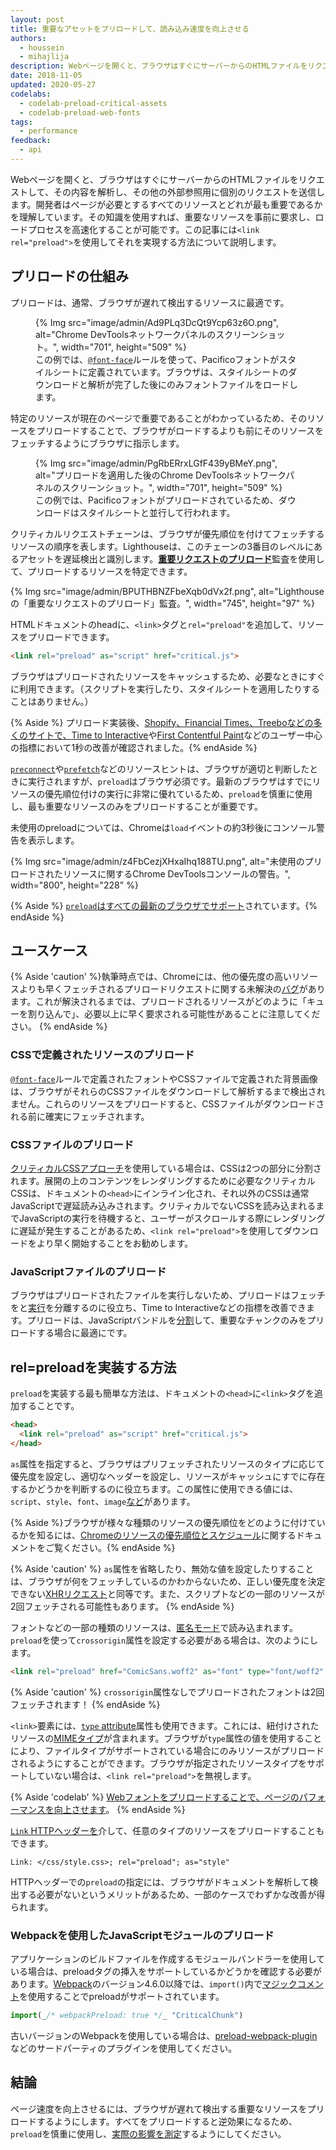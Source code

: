 ```yaml
---
layout: post
title: 重要なアセットをプリロードして、読み込み速度を向上させる
authors:
  - houssein
  - mihajlija
description: Webページを開くと、ブラウザはすぐにサーバーからのHTMLファイルをリクエストして、その内容を解析し、その他の外部参照用に個別のリクエストを送信します。クリティカルリクエストチェーンは、ブラウザによって優先順位が付けられてフェッチされるリソースの順序を表します。
date: 2018-11-05
updated: 2020-05-27
codelabs:
  - codelab-preload-critical-assets
  - codelab-preload-web-fonts
tags:
  - performance
feedback:
  - api
---
```


Webページを開くと、ブラウザはすぐにサーバーからのHTMLファイルをリクエストして、その内容を解析し、その他の外部参照用に個別のリクエストを送信します。開発者はページが必要とするすべてのリソースとどれが最も重要であるかを理解しています。その知識を使用すれば、重要なリソースを事前に要求し、ロードプロセスを高速化することが可能です。この記事には`<link rel="preload">`を使用してそれを実現する方法について説明します。

## プリロードの仕組み

プリロードは、通常、ブラウザが遅れて検出するリソースに最適です。

<figure>{% Img src="image/admin/Ad9PLq3DcQt9Ycp63z6O.png", alt="Chrome DevToolsネットワークパネルのスクリーンショット。", width="701", height="509" %} <figcaption>この例では、<a href="/reduce-webfont-size/#defining-a-font-family-with-@font-face)"><code>@font-face</code></a>ルールを使って、Pacificoフォントがスタイルシートに定義されています。ブラウザは、スタイルシートのダウンロードと解析が完了した後にのみフォントファイルをロードします。</figcaption></figure>

特定のリソースが現在のページで重要であることがわかっているため、そのリソースをプリロードすることで、ブラウザがロードするよりも前にそのリソースをフェッチするようにブラウザに指示します。

<figure>{% Img src="image/admin/PgRbERrxLGfF439yBMeY.png", alt="プリロードを適用した後のChrome DevToolsネットワークパネルのスクリーンショット。", width="701", height="509" %} <figcaption>この例では、Pacificoフォントがプリロードされているため、ダウンロードはスタイルシートと並行して行われます。</figcaption></figure>

クリティカルリクエストチェーンは、ブラウザが優先順位を付けてフェッチするリソースの順序を表します。Lighthouseは、このチェーンの3番目のレベルにあるアセットを遅延検出と識別します。[**重要リクエストのプリロード**](/uses-rel-preload)監査を使用して、プリロードするリソースを特定できます。

{% Img src="image/admin/BPUTHBNZFbeXqb0dVx2f.png", alt="Lighthouseの「重要なリクエストのプリロード」監査。", width="745", height="97" %}

HTMLドキュメントのheadに、`<link>`タグと`rel="preload"`を追加して、リソースをプリロードできます。

```html
<link rel="preload" as="script" href="critical.js">
```

ブラウザはプリロードされたリソースをキャッシュするため、必要なときにすぐに利用できます。（スクリプトを実行したり、スタイルシートを適用したりすることはありません。）

{% Aside %} プリロード実装後、[Shopify、Financial Times、Treeboなどの多くのサイトで、](https://medium.com/reloading/preload-prefetch-and-priorities-in-chrome-776165961bbf)[Time to Interactive](/interactive)や[First Contentful Paint](/first-contentful-paint)などのユーザー中心の指標において1秒の改善が確認されました。{% endAside %}

[`preconnect`](/preconnect-and-dns-prefetch)や[`prefetch`](/link-prefetch)などのリソースヒントは、ブラウザが適切と判断したときに実行されますが、`preload`はブラウザ必須です。最新のブラウザはすでにリソースの優先順位付けの実行に非常に優れているため、`preload`を慎重に使用し、最も重要なリソースのみをプリロードすることが重要です。

未使用のpreloadについては、Chromeは`load`イベントの約3秒後にコンソール警告を表示します。

{% Img src="image/admin/z4FbCezjXHxaIhq188TU.png", alt="未使用のプリロードされたリソースに関するChrome DevToolsコンソールの警告。", width="800", height="228" %}

{% Aside %} [`preload`はすべての最新のブラウザでサポート](https://developer.mozilla.org/docs/Web/HTML/Preloading_content#Browser_compatibility)されています。{% endAside %}

## ユースケース

{% Aside 'caution' %}執筆時点では、Chromeには、他の優先度の高いリソースよりも早くフェッチされるプリロードリクエストに関する未解決の[バグ](https://bugs.chromium.org/p/chromium/issues/detail?id=788757)があります。これが解決されるまでは、プリロードされるリソースがどのように「キューを割り込んで」、必要以上に早く要求される可能性があることに注意してください。 {% endAside %}

### CSSで定義されたリソースのプリロード

[`@font-face`](/reduce-webfont-size/#defining-a-font-family-with-@font-face)ルールで定義されたフォントやCSSファイルで定義された背景画像は、ブラウザがそれらのCSSファイルをダウンロードして解析するまで検出されません。これらのリソースをプリロードすると、CSSファイルがダウンロードされる前に確実にフェッチされます。

### CSSファイルのプリロード

[クリティカルCSSアプローチ](/extract-critical-css)を使用している場合は、CSSは2つの部分に分割されます。展開の上のコンテンツをレンダリングするために必要なクリティカルCSSは、ドキュメントの`<head>`にインライン化され、それ以外のCSSは通常JavaScriptで遅延読み込みされます。クリティカルでないCSSを読み込まれるまでJavaScriptの実行を待機すると、ユーザーがスクロールする際にレンダリングに遅延が発生することがあるため、`<link rel="preload">`を使用してダウンロードをより早く開始することをお勧めします。

### JavaScriptファイルのプリロード

ブラウザはプリロードされたファイルを実行しないため、プリロードはフェッチをと[実行](/bootup-time)を分離するのに役立ち、Time to Interactiveなどの指標を改善できます。プリロードは、JavaScriptバンドルを[分割](/reduce-javascript-payloads-with-code-splitting)して、重要なチャンクのみをプリロードする場合に最適にです。

## rel=preloadを実装する方法

`preload`を実装する最も簡単な方法は、ドキュメントの`<head>`に`<link>`タグを追加することです。

```html
<head>
  <link rel="preload" as="script" href="critical.js">
</head>
```

`as`属性を指定すると、ブラウザはプリフェッチされたリソースのタイプに応じて優先度を設定し、適切なヘッダーを設定し、リソースがキャッシュにすでに存在するかどうかを判断するのに役立ちます。この属性に使用できる値には、`script`、`style`、`font`、`image`[など](https://developer.mozilla.org/docs/Web/HTML/Element/link#Attributes)があります。

{% Aside %}ブラウザが様々な種類のリソースの優先順位をどのように付けているかを知るには、[Chromeのリソースの優先順位とスケジュール](https://docs.google.com/document/d/1bCDuq9H1ih9iNjgzyAL0gpwNFiEP4TZS-YLRp_RuMlc/edit)に関するドキュメントをご覧ください。{% endAside %}

{% Aside 'caution' %} `as`属性を省略したり、無効な値を設定したりすることは、ブラウザが何をフェッチしているのかわからないため、正しい優先度を決定できない[XHRリクエスト](https://developer.mozilla.org/docs/Web/API/XMLHttpRequest)と同等です。また、スクリプトなどの一部のリソースが2回フェッチされる可能性もあります。 {% endAside %}

フォントなどの一部の種類のリソースは、[匿名モード](https://www.w3.org/TR/css-fonts-3/#font-fetching-requirements)で読み込まれます。 `preload`を使って`crossorigin`属性を設定する必要がある場合は、次のようにします。

```html
<link rel="preload" href="ComicSans.woff2" as="font" type="font/woff2" crossorigin>
```

{% Aside 'caution' %} `crossorigin`属性なしでプリロードされたフォントは2回フェッチされます！ {% endAside %}

`<link>`要素には、[`type` attribute](https://developer.mozilla.org/docs/Web/HTTP/Basics_of_HTTP/MIME_types)属性も使用できます。これには、紐付けされたリソースの[MIMEタイプ](https://developer.mozilla.org/docs/Web/HTTP/Basics_of_HTTP/MIME_types)が含まれます。ブラウザが`type`属性の値を使用することにより、ファイルタイプがサポートされている場合にのみリソースがプリロードされるようにすることができます。ブラウザが指定されたリソースタイプをサポートしていない場合は、`<link rel="preload">`を無視します。

{% Aside 'codelab' %} [Webフォントをプリロードすることで、ページのパフォーマンスを向上させます](/codelab-preload-web-fonts)。 {% endAside %}

[`Link` HTTPヘッダーを](https://developer.mozilla.org/docs/Web/HTTP/Headers/Link)介して、任意のタイプのリソースをプリロードすることもできます。

`Link: </css/style.css>; rel="preload"; as="style"`

HTTPヘッダーでの`preload`の指定には、ブラウザがドキュメントを解析して検出する必要がないというメリットがあるため、一部のケースでわずかな改善が得られます。

### Webpackを使用したJavaScriptモジュールのプリロード

アプリケーションのビルドファイルを作成するモジュールバンドラーを使用している場合は、preloadタグの挿入をサポートしているかどうかを確認する必要があります。[Webpack](https://webpack.js.org/)のバージョン4.6.0以降では、`import()`内で[マジックコメント](https://webpack.js.org/api/module-methods/#magic-comments)を使用することでpreloadがサポートされています。

```js
import(_/* webpackPreload: true */_ "CriticalChunk")
```

古いバージョンのWebpackを使用している場合は、[preload-webpack-plugin](https://github.com/GoogleChromeLabs/preload-webpack-plugin)などのサードパーティのプラグインを使用してください。

## 結論

ページ速度を向上させるには、ブラウザが遅れて検出する重要なリソースをプリロードするようにします。すべてをプリロードすると逆効果になるため、`preload`を慎重に使用し、[実際の影響を測定](/fast#measure-performance-in-the-field)するようにしてください。
